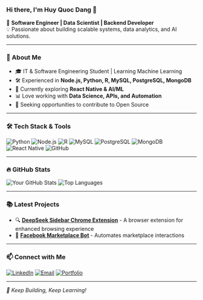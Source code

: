 ### Hi there, I'm Huy Quoc Dang 👋

🚀 **Software Engineer | Data Scientist | Backend Developer**  
💡 Passionate about building scalable systems, data analytics, and AI solutions.

---

### 📌 About Me
- 🎓 IT & Software Engineering Student | Learning Machine Learning
- 🛠️ Experienced in **Node.js, Python, R, MySQL, PostgreSQL, MongoDB**
- 🌱 Currently exploring **React Native & AI/ML**
- 📊 Love working with **Data Science, APIs, and Automation**
- 🎯 Seeking opportunities to contribute to Open Source

---

### 🛠️ Tech Stack & Tools

![Python](https://img.shields.io/badge/Python-3776AB?style=for-the-badge&logo=python&logoColor=white)
![Node.js](https://img.shields.io/badge/Node.js-339933?style=for-the-badge&logo=node.js&logoColor=white)
![R](https://img.shields.io/badge/R-276DC3?style=for-the-badge&logo=r&logoColor=white)
![MySQL](https://img.shields.io/badge/MySQL-4479A1?style=for-the-badge&logo=mysql&logoColor=white)
![PostgreSQL](https://img.shields.io/badge/PostgreSQL-336791?style=for-the-badge&logo=postgresql&logoColor=white)
![MongoDB](https://img.shields.io/badge/MongoDB-47A248?style=for-the-badge&logo=mongodb&logoColor=white)
![React Native](https://img.shields.io/badge/React_Native-61DAFB?style=for-the-badge&logo=react&logoColor=black)
![GitHub](https://img.shields.io/badge/GitHub-181717?style=for-the-badge&logo=github&logoColor=white)

---

### 🔥 GitHub Stats

![Your GitHub Stats](https://github-readme-stats.vercel.app/api?username=critdang&show_icons=true&theme=radical)
![Top Languages](https://github-readme-stats.vercel.app/api/top-langs/?username=critdang&layout=compact&theme=radical)

---

### 📚 Latest Projects
- 🔍 **[DeepSeek Sidebar Chrome Extension](https://github.com/critdang/deepseek-sidebar-chrome-extension)** - A browser extension for enhanced browsing experience
- 🤖 **[Facebook Marketplace Bot](https://github.com/critdang/facebook-marketplace-bot)** - Automates marketplace interactions

---

### 📫 Connect with Me
[![LinkedIn](https://img.shields.io/badge/LinkedIn-0A66C2?style=for-the-badge&logo=linkedin&logoColor=white)](https://www.linkedin.com/in/huydang10/)
[![Email](https://img.shields.io/badge/Email-D14836?style=for-the-badge&logo=gmail&logoColor=white)](mailto:critdang1010@gmail.com)
[![Portfolio](https://img.shields.io/badge/Portfolio-FF5722?style=for-the-badge&logo=web&logoColor=white)](https://yourportfolio.com)

---

_🚀 Keep Building, Keep Learning!_

<!--
**critdang/critdang** is a ✨ _special_ ✨ repository because its `README.md` (this file) appears on your GitHub profile.

Here are some ideas to get you started:

- 🔭 I’m currently working on ...
- 🌱 I’m currently learning ...
- 👯 I’m looking to collaborate on ...
- 🤔 I’m looking for help with ...
- 💬 Ask me about ...
- 📫 How to reach me: ...
- 😄 Pronouns: ...
- ⚡ Fun fact: ...
-->
